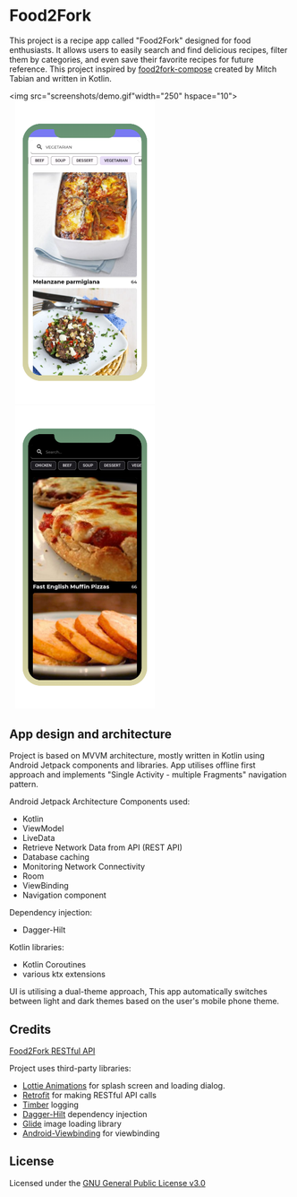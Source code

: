 # Food2Fork

This project is a recipe app called "Food2Fork" designed for food enthusiasts. It allows users to easily search and find delicious recipes, filter them by categories, and even save their favorite recipes for future reference.
This project inspired by [food2fork-compose](https://github.com/mitchtabian/food2fork-compose) created by Mitch Tabian and written in Kotlin.


<img src="screenshots/demo.gif"width="250" hspace="10"><img src="screenshots/Screenshot_light.png" width="250" hspace="10"><img src="screenshots/Screenshot_dark.png" width="250" hspace="10">



## App design and architecture
Project is based on MVVM architecture, mostly written in Kotlin using Android Jetpack components and libraries.
App utilises offline first approach and implements "Single Activity - multiple Fragments" navigation pattern.

Android Jetpack Architecture Components used:
- Kotlin
- ViewModel
- LiveData
- Retrieve Network Data from API (REST API)
- Database caching
- Monitoring Network Connectivity
- Room
- ViewBinding 
- Navigation component

Dependency injection:
- Dagger-Hilt

Kotlin libraries:
- Kotlin Coroutines
- various ktx extensions

UI is utilising a dual-theme approach, This app automatically switches between light and dark themes based on the user's mobile phone theme.

## Credits
[Food2Fork RESTful API](https://food2fork.ca/)

Project uses third-party libraries:
- [Lottie Animations](https://lottiefiles.com/blog/working-with-lottie/getting-started-with-lottie-animations-in-android-app/) for splash screen and loading dialog.
- [Retrofit](https://github.com/square/retrofit) for making RESTful API calls
- [Timber](https://github.com/JakeWharton/timber) logging
- [Dagger-Hilt](https://developer.android.com/training/dependency-injection/hilt-android) dependency injection
- [Glide](https://github.com/bumptech/glide) image loading library
- [Android-Viewbinding](https://github.com/yogacp/android-viewbinding) for viewbinding


## License
Licensed under the [GNU General Public License v3.0](LICENSE)

